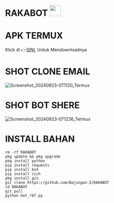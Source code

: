 # RAKABOT <img src="https://emojis.slackmojis.com/emojis/images/1588315024/8823/hyperkitty.gif" width="35px"></i></b></h2>

# APK TERMUX 

Klick di 👉[SINI](https://termux.en.download.it/android), Untuk Mendownloadnya

# SHOT CLONE EMAIL

![Screenshot_20240923-071120_Termux](https://github.com/user-attachments/assets/545653c0-5959-4d43-afa9-74e99d906faf)

# SHOT BOT SHERE

![Screenshot_20240923-071236_Termux](https://github.com/user-attachments/assets/14439927-0b41-4c2a-8bfd-f0ff394171e2)

# INSTALL BAHAN
`````
rm -rf RAKABOT
pkg update && pkg upgrade
pkg install python
pip install requests
pip install bs4
pip install rich
pkg install git
git clone https://github.com/Bajingan-Z/RAKABOT
cd RAKABOT
git pull
python bot_rbf.py

